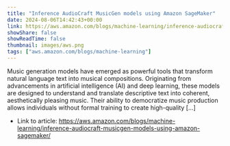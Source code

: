 ```yaml
---
title: "Inference AudioCraft MusicGen models using Amazon SageMaker"
date: 2024-08-06T14:42:43+00:00
link: https://aws.amazon.com/blogs/machine-learning/inference-audiocraft-musicgen-models-using-amazon-sagemaker/
showShare: false
showReadTime: false
thumbnail: images/aws.png
tags: ["aws.amazon.com/blogs/machine-learning"]
---
```

Music generation models have emerged as powerful tools that transform natural language text into musical compositions. Originating from advancements in artificial intelligence (AI) and deep learning, these models are designed to understand and translate descriptive text into coherent, aesthetically pleasing music. Their ability to democratize music production allows individuals without formal training to create high-quality […]

- Link to article: https://aws.amazon.com/blogs/machine-learning/inference-audiocraft-musicgen-models-using-amazon-sagemaker/